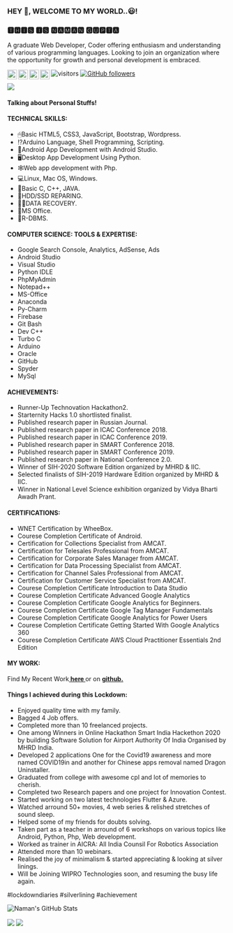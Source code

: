 ### HEY 👋, WELCOME TO MY WORLD..😃!
### 🆃🅷🅸🆂 🅸🆂 🅽🅰🅼🅰🅽 🅶🆄🅿🆃🅰

A graduate Web Developer, Coder offering enthusiasm and understanding of various programming languages. Looking to join an organization where the opportunity for growth and personal development is embraced.

<a href="https://twitter.com/guptanamannn">
  <img align="left" alt="Naman's Twitter" width="22px" src="https://cdn.jsdelivr.net/npm/simple-icons@v3/icons/twitter.svg" />
</a>
<a href="https://www.linkedin.com/in/guptanamannn/">
  <img align="left" alt="Naman's Linkdein" width="22px" src="https://cdn.jsdelivr.net/npm/simple-icons@v3/icons/linkedin.svg" />
</a>
<a href="https://instagram.com/guptanamannn">
  <img align="left" alt="Naman's Medium" width="22px" src="https://cdn.jsdelivr.net/npm/simple-icons@v3/icons/instagram.svg" />
</a>
<a href="https://www.facebook.com/guptanamannn">
  <img align="left" alt="Naman's Youtube" width="22px" src="https://cdn.jsdelivr.net/npm/simple-icons@v3/icons/facebook.svg" />
</a>

![visitors](https://visitor-badge.laobi.icu/badge?page_id=guptanamannn.guptanamannn)
[![GitHub followers](https://img.shields.io/github/followers/guptanamannn.svg?style=social&label=Follow)](https://github.com/guptanamannn?tab=followers)

<img src='https://scontent.fknu1-1.fna.fbcdn.net/v/t1.0-9/s960x960/103649327_2738394549708010_1230101738646439482_o.jpg?_nc_cat=101&_nc_sid=05277f&_nc_ohc=kgxjKQbbhVAAX9it7L-&_nc_ht=scontent.fknu1-1.fna&tp=7&oh=1c359de3776a1734021e20d4d17f309b&oe=5F8B8D33' align='center'>

#### Talking about Personal Stuffs!




#### TECHNICAL SKILLS:


- 🖱Basic HTML5, CSS3, JavaScript, Bootstrap, Wordpress.
- ⁉Arduino Language, Shell Programming, Scripting.
- 📱Android App Development with Android Studio.
- 🖥Desktop App Development Using Python.
- 🕸Web app development with Php.
- 💻Linux, Mac OS, Windows.
- 💭Basic C, C++, JAVA.
- 💾HDD/SSD REPARING.
- 👩‍💻DATA RECOVERY.
- 📃MS Office.
- 📅R-DBMS.

#### COMPUTER SCIENCE: TOOLS & EXPERTISE:

- Google Search Console, Analytics, AdSense, Ads
- Android Studio
- Visual Studio
- Python IDLE
- PhpMyAdmin
- Notepad++
- MS-Office
- Anaconda
- Py-Charm
- Firebase
- Git Bash
- Dev C++
- Turbo C
- Arduino
- Oracle
- GitHub
- Spyder
- MySql

#### ACHIEVEMENTS:

- Runner-Up Technovation Hackathon2.
- Starternity Hacks 1.0 shortlisted finalist.
- Published research paper in Russian Journal.
- Published research paper in ICAC Conference 2018.
- Published research paper in ICAC Conference 2019.
- Published research paper in SMART Conference 2018.
- Published research paper in SMART Conference 2019.
- Published research paper in National Conference 2.0.
- Winner of SIH-2020 Software Edition organized by MHRD & IIC.
- Selected finalists of SIH-2019 Hardware Edition organized by MHRD & IIC.
- Winner in National Level Science exhibition organized by Vidya Bharti Awadh Prant.

#### CERTIFICATIONS:

- WNET Certification by WheeBox.
- Courese Completion Certificate of Android.
- Certification for Collections Specialist from AMCAT.
- Certification for Telesales Professional from AMCAT.
- Certification for Corporate Sales Manager from AMCAT.
- Certification for Data Processing Specialist from AMCAT.
- Certification for Channel Sales Professional from AMCAT.
- Certification for Customer Service Specialist from AMCAT.
- Courese Completion Certificate Introduction to Data Studio
- Courese Completion Certificate Advanced Google Analytics
- Courese Completion Certificate Google Analytics for Beginners.
- Courese Completion Certificate Google Tag Manager Fundamentals
- Courese Completion Certificate Google Analytics for Power Users
- Courese Completion Certificate Getting Started With Google Analytics 360
- Courese Completion Certificate AWS Cloud Practitioner Essentials 2nd Edition


#### MY WORK:

Find My Recent Work<a href="http://www.ngstudies.tk/#/2"><b> here </b></a>or on <a href="http://www.github.com/guptanamannn"><b> github.</b></a>

#### Things I achieved during this Lockdown:

- Enjoyed quality time with my family.
- Bagged 4 Job offers.
- Completed more than 10 freelanced projects.
- One among Winners in Online Hackathon Smart India Hackethon 2020 by building Software Solution for Airport Authority Of India Organised by MHRD India.
- Developed 2 applications One for the Covid19 awareness and more named COVID19in and another for Chinese apps removal named Dragon Uninstaller.
- Graduated from college with awesome cpl and lot of memories to cherish.
- Completed two Research papers and one project for Innovation Contest.
- Started working on two latest technologies Flutter & Azure.
- Watched arround 50+ movies, 4 web series & relished stretches of sound sleep.
- Helped some of my friends for doubts solving.
- Taken part as a teacher in arround of 6 workshops on various topics like Android, Python, Php, Web development.
- Worked as trainer in AICRA: All India Counsil For Robotics Association
- Attended more than 10 webinars.
- Realised the joy of minimalism & started appreciating & looking at silver linings.
- Will be Joining WIPRO Technologies soon, and resuming the busy life again.

#lockdowndiaries #silverlining #achievement

![Naman's GitHub Stats](https://github-readme-stats.vercel.app/api?username=guptanamannn&hide=[%22issues%22,%22contribs%22]&show_icons=true&title_color=fff&icon_color=79ff97&text_color=9f9f9f&bg_color=151515)

<img src='https://scontent.fknu1-1.fna.fbcdn.net/v/t1.0-9/116992872_2784685735078891_6847896363243979890_n.jpg?_nc_cat=102&_nc_sid=110474&_nc_ohc=K4FQQvRqN0AAX90Y_An&_nc_ht=scontent.fknu1-1.fna&oh=66c8afce18bcf96265f7fcf8a1d590ee&oe=5F8A6E36' align='center'>

<img src='https://scontent.fknu1-1.fna.fbcdn.net/v/t1.0-9/s960x960/118075664_10218026571317049_4355257119765899452_o.jpg?_nc_cat=104&_nc_sid=8024bb&_nc_ohc=6H17gUtCWCsAX-Hf8NV&_nc_ht=scontent.fknu1-1.fna&tp=7&oh=446dac8106b2f2789799f76a37403bb3&oe=5F8AE0E7' align='center'>


